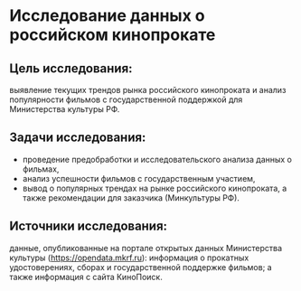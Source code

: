 # Исследование данных о российском кинопрокате
## Цель исследования:
выявление текущих трендов рынка российского кинопроката и анализ популярности фильмов с государственной поддержкой для Министерства культуры РФ.
## Задачи исследования:
+ проведение предобработки и исследовательского анализа данных о фильмах,
+ анализ успешности фильмов с государственным участием,
+ вывод о популярных трендах на рынке российского кинопроката, а также рекомендации для заказчика (Минкультуры РФ).
## Источники исследования:
данные, опубликованные на портале открытых данных Министерства культуры (https://opendata.mkrf.ru): информация о прокатных удостоверениях, сборах и государственной поддержке фильмов; а также информация с сайта КиноПоиск.